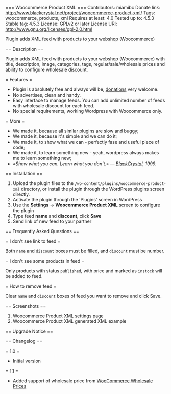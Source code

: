 === Woocommerce Product XML ===
Contributors: miamibc
Donate link: http://www.blackcrystal.net/project/woocommerce-product-xml/
Tags: woocommerce, products, xml
Requires at least: 4.0
Tested up to: 4.5.3
Stable tag: 4.5.3
License: GPLv2 or later
License URI: http://www.gnu.org/licenses/gpl-2.0.html

Plugin adds XML feed with products to your webshop (Woocommerce)

== Description ==

Plugin adds XML feed with products to your webshop (Woocommerce) with title, description,
image, categories, tags, regular/sale/wholesale prices and ability to configure wholesale discount.

= Features =
* Plugin is absolutely free and always will be, [donations](https://www.paypal.com/cgi-bin/webscr?cmd=_s-xclick&hosted_button_id=8Y8DAJ3BVD6DU) very welcome.
* No advertises, clean and handy.
* Easy interface to manage feeds. You can add unlimited number of feeds with wholesale discount for each feed.
* No special requirements, working Wordpress with Woocommerce only.

= More =

* We made it, because all similar plugins are slow and buggy;
* We made it, because it's simple and we can do it;
* We made it, to show what we can - perfectly fase and useful piece of code;
* We made it, to learn something new - yeah, wordpress always makes me to learn something new;
* *«Show what you can. Learn what you don’t.» — [BlackCrystal](http://www.blackcrystalnet/), 1999.*

== Installation ==

1. Upload the plugin files to the `/wp-content/plugins/woocommerce-product-xml` directory, or install the plugin through the WordPress plugins screen directly.
2. Activate the plugin through the 'Plugins' screen in WordPress
3. Use the **Settings** -> **Woocommerce Product XML** screen to configure the plugin
4. Type feed **name** and **discount**, click **Save**
5. Send link of new feed to your partner


== Frequently Asked Questions ==

= I don't see link to feed =

Both `name` and `discount` boxes must be filled, and `discount` must be number.

= I don't see some products in feed =

Only products with status `published`, with price and marked as `instock` will be added to feed.

= How to remove feed =

Clear `name` and `discount` boxes of feed you want to remove and click Save.


== Screenshots ==

1. Woocommerce Product XML settings page
2. Woocommerce Product XML generated XML example

== Upgrade Notice ==



== Changelog ==

= 1.0 =
* Initial version

= 1.1 =
* Added support of wholesale price from [WooCommerce Wholesale Prices](https://wholesalesuiteplugin.com)
